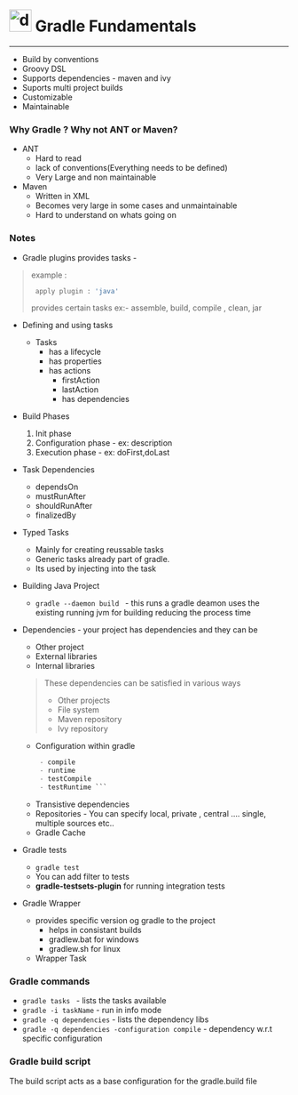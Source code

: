# <img src="https://projects.eclipse.org/sites/default/files/Logo-200-200.png" alt="drawing" width="40"/> Gradle Fundamentals 
<hr>

- Build by conventions
- Groovy DSL 
- Supports dependencies - maven and ivy
- Suports multi project builds
- Customizable
- Maintainable

### Why Gradle ? Why not ANT or Maven?
- ANT 
    - Hard to read
    - lack of conventions(Everything needs to be defined)
    - Very Large and non maintainable
- Maven
    - Written in XML 
    - Becomes very large in some cases and unmaintainable
    - Hard to understand on whats going on

### Notes
- Gradle plugins provides tasks - 

> example :  
> ```sh
>  apply plugin : 'java'
> ```
> provides certain tasks ex:- assemble, build, compile , clean, jar

- Defining and using tasks
    - Tasks
        - has a lifecycle
        - has properties
        - has actions
            - firstAction
            - lastAction
            - has dependencies
- Build Phases
    1. Init phase 
    2. Configuration phase - ex: description
    3. Execution phase - ex: doFirst,doLast

- Task Dependencies
    - dependsOn
    - mustRunAfter
    - shouldRunAfter
    - finalizedBy
- Typed Tasks 
    - Mainly for creating reussable tasks
    - Generic tasks already part of gradle.
    - Its used by injecting into the task 
- Building Java Project
    - ```gradle --daemon build ``` - this runs a gradle deamon uses the existing running jvm for building reducing the process time 
- Dependencies - your project has dependencies and they can be
    - Other project
    - External libraries
    - Internal libraries
    > These dependencies can be satisfied in various ways
    > - Other projects
    > - File system
    > - Maven repository
    > - Ivy repository
    - Configuration within gradle
       ``` Java plugin introduces
        - compile
        - runtime
        - testCompile
        - testRuntime ```
    - Transistive dependencies
    - Repositories - You can specify local, private , central .... single, multiple sources etc..
    - Gradle Cache 
- Gradle tests
    - ```gradle test```
    - You can add filter to tests    
    - **gradle-testsets-plugin** for running integration tests
- Gradle Wrapper
    - provides specific version og gradle to the project
        - helps in consistant builds
        - gradlew.bat for windows 
        - gradlew.sh for linux
    - Wrapper Task     


### Gradle commands
- ``` gradle tasks  ``` - lists the tasks available
- ``` gradle -i taskName ``` - run in info mode
- ``` gradle -q dependencies ``` - lists the dependency libs
- ``` gradle -q dependencies -configuration compile ``` - dependency w.r.t specific configuration

### Gradle build script  
The build script acts as a base configuration for the gradle.build file
